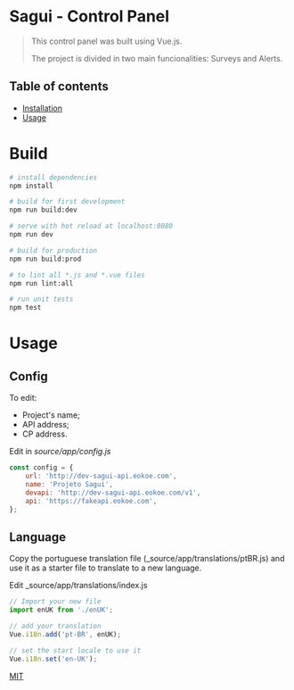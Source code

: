 # Sagui - Control Panel

> This control panel was built using Vue.js.
>
> The project is divided in two main funcionalities: Surveys and Alerts.

## Table of contents

- [Installation](#build)
- [Usage](#usage)

# Build

``` bash
# install dependencies
npm install

# build for first development
npm run build:dev

# serve with hot reload at localhost:8080
npm run dev

# build for production
npm run build:prod

# to lint all *.js and *.vue files
npm run lint:all

# run unit tests
npm test
```

# Usage

## Config

To edit:

- Project's name;
- API address;
- CP address.

Edit in _source/app/config.js_

```javascript
const config = {
	url: 'http://dev-sagui-api.eokoe.com',
	name: 'Projeto Sagui',
	devapi: 'http://dev-sagui-api.eokoe.com/v1',
	api: 'https://fakeapi.eokoe.com',
};
```

## Language

Copy the portuguese translation file (_source/app/translations/ptBR.js) and use it as a starter file to translate to a new language.

Edit _source/app/translations/index.js

```javascript
// Import your new file
import enUK from './enUK';

// add your translation
Vue.i18n.add('pt-BR', enUK);

// set the start locale to use it
Vue.i18n.set('en-UK');
```

[MIT](http://opensource.org/licenses/MIT)

